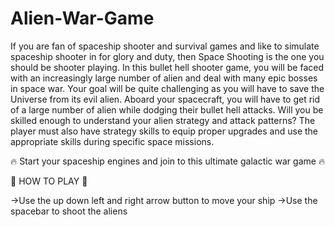 # Alien-War-Game
If you are fan of spaceship shooter and survival games and like to simulate spaceship shooter in for glory and duty, then Space Shooting is the one you should be shooter playing.
In this bullet hell shooter game, you will be faced with an increasingly large number of alien and deal with many epic bosses in space war.
Your goal will be quite challenging as you will have to save the Universe from its evil alien.
Aboard your spacecraft, you will have to get rid of a large number of alien while dodging their bullet hell attacks. 
Will you be skilled enough to understand your alien strategy and attack patterns?
The player must also have strategy skills to equip proper upgrades and use the appropriate skills during specific space missions.

🔥 Start your spaceship engines and join to this ultimate galactic war game 🔥

🚀 HOW TO PLAY 🚀

->Use the up down left and right arrow button to move your ship
->Use the spacebar to shoot the aliens


